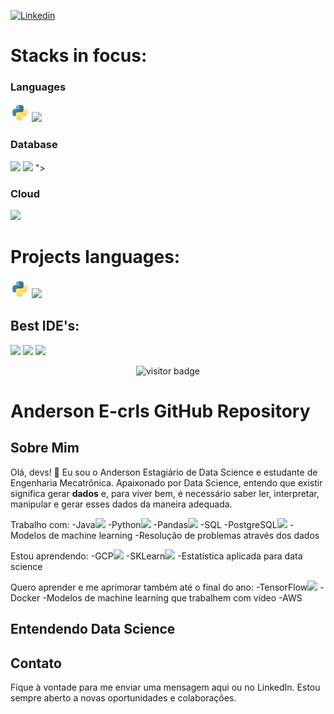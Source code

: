 [![Linkedin](https://img.shields.io/badge/Linkedin-blue?style=flat&logo=linkedin)](https://www.linkedin.com/in/andcarlos/)


# Stacks in focus:
  ### Languages
   <code><img height="30" src="https://raw.githubusercontent.com/devicons/devicon/master/icons/python/python-original.svg"></code>
   <code><img height="30" src="https://cdn.jsdelivr.net/gh/devicons/devicon/icons/java/java-original.svg"></code>
  ### Database
   <code><img height="30" src="https://cdn.jsdelivr.net/npm/simple-icons@7.19.0/icons/mongodb.svg"></code>
   <code><img height="30" src="https://cdn.jsdelivr.net/npm/simple-icons@7.19.0/icons/googlecloud.svg"></code>
"></code>
  ### Cloud
   <code><img height="30" src="https://cdn.jsdelivr.net/npm/simple-icons@7.19.0/icons/amazonaws.svg"></code>
# Projects languages:

<code><img height="30" src="https://raw.githubusercontent.com/devicons/devicon/master/icons/python/python-original.svg"></code>
<code><img height="30" src="https://cdn.jsdelivr.net/gh/devicons/devicon/icons/java/java-original.svg"></code>

<!--<div align="center">
>><a href="https://github.com/rbragadev">
>><img height="160em" src="https://github-readme-stats.vercel.app/api/top-langs/?username=E-crls&layout=compact&langs_count=7&theme=dracula"/>
>><img height="160em" src="https://github-readme-stats.vercel.app/api?username=E-crls&show_icons=true&theme=dracula&include_all_commits=true&count_private=true"/>
>></div>-->
## Best IDE's:

<code><img height="30" src="https://cdn.jsdelivr.net/gh/devicons/devicon/icons/vscode/vscode-original.svg"></code>
<code><img height="30" src="https://cdn.jsdelivr.net/npm/simple-icons@7.19.0/icons/jupyter.svg"></code>
<code><img height="30" src="https://cdn.jsdelivr.net/npm/simple-icons@7.19.0/icons/googlecolab.svg"></code>
</p>
</div>
<p align="center">
  <img src="https://visitor-badge.glitch.me/badge?page_id=E-crls.E-crls" alt="visitor badge"/>
</p>

# Anderson E-crls GitHub Repository

## Sobre Mim

Olá, devs! 👋 Eu sou o Anderson
Estagiário de Data Science e estudante de Engenharia Mecatrônica. 
Apaixonado por Data Science, entendo que existir significa gerar **dados** e, para viver bem, é necessário saber ler, interpretar, manipular e gerar esses dados da maneira adequada.

Trabalho com:
-Java<code><img height="30" src="https://cdn.jsdelivr.net/gh/devicons/devicon/icons/java/java-original.svg"></code>
-Python<code><img height="30" src="https://cdn.jsdelivr.net/npm/simple-icons@7.19.0/icons/python.svg"></code>
-Pandas<code><img height="30" src="https://cdn.jsdelivr.net/npm/simple-icons@7.19.0/icons/pandas.svg"></code>
-SQL<code><img height="30" src=""></code>
-PostgreSQL<code><img height="30" src="https://cdn.jsdelivr.net/npm/simple-icons@7.19.0/icons/postgresql.svg"></code>
-Modelos de machine learning
-Resolução de problemas através dos dados

Estou aprendendo:
-GCP<code><img height="30" src="https://cdn.jsdelivr.net/npm/simple-icons@7.19.0/icons/googlecloud.svg"></code>
-SKLearn<code><img height="30" src="https://cdn.jsdelivr.net/npm/simple-icons@7.19.0/icons/scikitlearn.svg"></code>
-Estatística aplicada para data science

Quero aprender e me aprimorar também até o final do ano:
-TensorFlow<code><img height="30" src="https://cdn.jsdelivr.net/npm/simple-icons@7.19.0/icons/tensorflow.svg"></code>
-Docker<code><img height="30" src=""></code>
-Modelos de machine learning que trabalhem com vídeo
-AWS<code><img height="30" src=""></code>

## Entendendo Data Science

## Contato
Fique à vontade para me enviar uma mensagem aqui ou no LinkedIn. Estou sempre aberto a novas oportunidades e colaborações.

